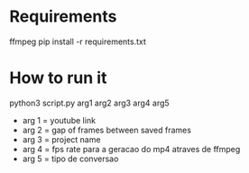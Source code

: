 # Requirements
  ffmpeg
  pip install -r requirements.txt

# How to run it

python3 script.py arg1 arg2 arg3 arg4 arg5

* arg 1 = youtube link
* arg 2 = gap of frames between saved frames
* arg 3 = project name
* arg 4 = fps rate para a geracao do mp4 atraves de ffmpeg
* arg 5 = tipo de conversao
